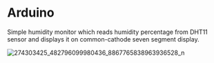 # Arduino

Simple humidity monitor which reads humidity percentage from DHT11 sensor and displays it on common-cathode seven segment display.


![274303425_482796099980436_8867765838963936528_n](https://user-images.githubusercontent.com/15039110/156721197-a86770c2-f1b8-4691-b5fb-a74819a0c6e4.jpg)
